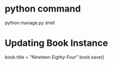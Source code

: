 # python command
python manage.py shell

# Updating Book Instance

book.title = "Nineteen Eighty-Four"
book.save()